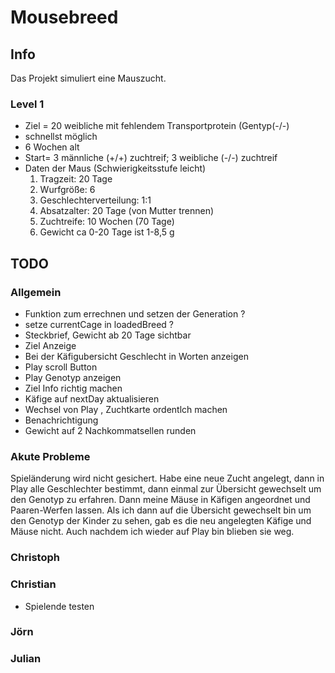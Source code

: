 # Mousebreed

## Info

Das Projekt simuliert eine Mauszucht.

### Level 1
- Ziel = 20 weibliche mit fehlendem Transportprotein (Gentyp(-/-) 
- schnellst möglich 
- 6 Wochen  alt
- Start= 3 männliche (+/+) zuchtreif; 3 weibliche (-/-) zuchtreif
- Daten der Maus (Schwierigkeitsstufe leicht)
    1. Tragzeit: 20 Tage
    2. Wurfgröße: 6
    3. Geschlechterverteilung: 1:1
    4. Absatzalter: 20 Tage (von Mutter trennen)
    5. Zuchtreife: 10 Wochen (70 Tage)
    6. Gewicht ca 0-20 Tage ist 1-8,5 g

## TODO

### Allgemein
- Funktion zum errechnen und setzen der Generation ?
- setze currentCage in loadedBreed ?
- Steckbrief, Gewicht ab 20 Tage sichtbar 
- Ziel Anzeige
- Bei der Käfigubersicht Geschlecht in Worten anzeigen 
- Play scroll Button
- Play Genotyp anzeigen
- Ziel Info richtig machen
- Käfige auf nextDay aktualisieren
- Wechsel von Play , Zuchtkarte ordentlch machen
- Benachrichtigung
- Gewicht auf 2 Nachkommatsellen runden

### Akute Probleme
Spieländerung wird nicht gesichert. Habe eine neue Zucht angelegt, dann in Play alle Geschlechter bestimmt, dann einmal 
zur Übersicht gewechselt um den Genotyp zu erfahren. Dann meine Mäuse in Käfigen angeordnet und Paaren-Werfen lassen. 
Als ich dann auf die Übersicht gewechselt bin um den Genotyp der Kinder zu sehen, gab es die neu angelegten Käfige und Mäuse nicht.
Auch nachdem ich wieder auf Play bin blieben sie weg.
### Christoph

### Christian
- Spielende testen 

### Jörn


### Julian